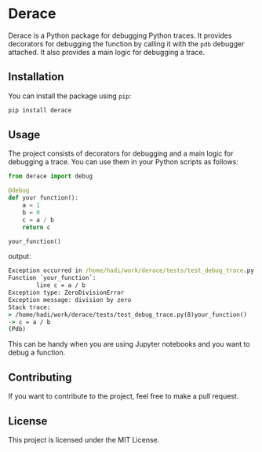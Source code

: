 # Derace

Derace is a Python package for debugging Python traces. It provides decorators for debugging the function by calling it with the `pdb` debugger attached. It also provides a main logic for debugging a trace.

## Installation

You can install the package using `pip`:

```bash
pip install derace
```

## Usage

The project consists of decorators for debugging and a main logic for debugging a trace. You can use them in your Python scripts as follows:

```python
from derace import debug

@debug
def your function():
    a = 1
    b = 0
    c = a / b
    return c

your_function()
```

output:
```cmd
Exception occurred in /home/hadi/work/derace/tests/test_debug_trace.py at line 8
Function `your_function`: 
        line c = a / b
Exception type: ZeroDivisionError
Exception message: division by zero
Stack trace:
> /home/hadi/work/derace/tests/test_debug_trace.py(8)your_function()
-> c = a / b
(Pdb)
```

This can be handy when you are using Jupyter notebooks and you want to debug a function.


## Contributing

If you want to contribute to the project, feel free to make a pull request.

## License

This project is licensed under the MIT License.